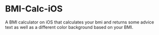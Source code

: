# BMI-Calc-iOS
A BMI calculator on iOS that calculates your bmi and returns some advice text as well as a different color background based on your BMI.
